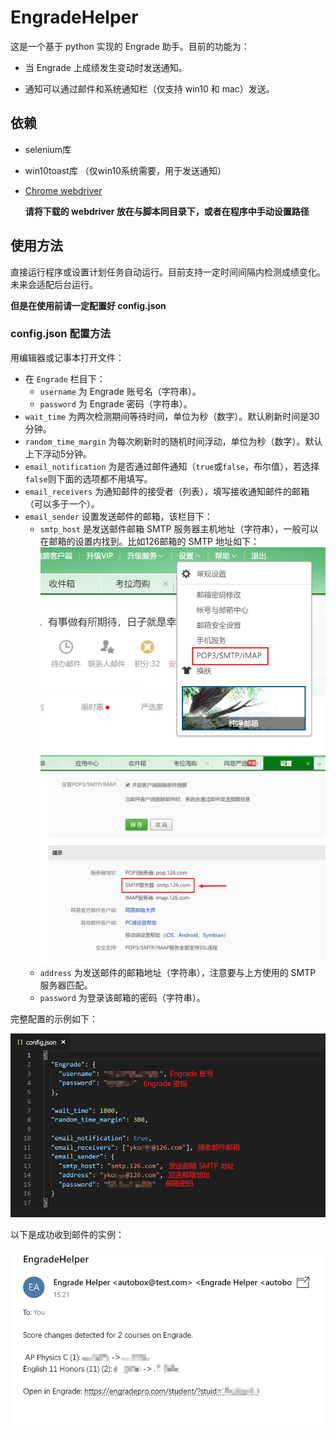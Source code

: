 # EngradeHelper

这是一个基于 python 实现的 Engrade 助手。目前的功能为：

- 当 Engrade 上成绩发生变动时发送通知。

- 通知可以通过邮件和系统通知栏（仅支持 win10 和 mac）发送。

  

## 依赖

+ selenium库

+ win10toast库 （仅win10系统需要，用于发送通知）

+ [Chrome webdriver](http://chromedriver.chromium.org/downloads)

  **请将下载的 webdriver 放在与脚本同目录下，或者在程序中手动设置路径**



## 使用方法

直接运行程序或设置计划任务自动运行。目前支持一定时间间隔内检测成绩变化。未来会适配后台运行。

**但是在使用前请一定配置好 config.json**



### config.json 配置方法

用编辑器或记事本打开文件：

+ 在 ```Engrade``` 栏目下：
  + ```username``` 为 Engrade 账号名（字符串）。
  + ```password``` 为 Engrade 密码（字符串）。
+ ```wait_time``` 为两次检测期间等待时间，单位为秒（数字）。默认刷新时间是30分钟。
+ ```random_time_margin``` 为每次刷新时的随机时间浮动，单位为秒（数字）。默认上下浮动5分钟。
+ ```email_notification``` 为是否通过邮件通知（```true```或```false```，布尔值），若选择```false```则下面的选项都不用填写。
+ ```email_receivers``` 为通知邮件的接受者（列表），填写接收通知邮件的邮箱（可以多于一个）。
+ ```email_sender``` 设置发送邮件的邮箱，该栏目下：
  + ```smtp_host``` 是发送邮件邮箱 SMTP 服务器主机地址（字符串），一般可以在邮箱的设置内找到。比如126邮箱的 SMTP 地址如下：![1547789438980](assets/1547789438980.png)![1547789499323](assets/1547789499323.png)
  + ```address``` 为发送邮件的邮箱地址（字符串），注意要与上方使用的 SMTP 服务器匹配。
  + ```password``` 为登录该邮箱的密码（字符串）。

完整配置的示例如下：

![1547790016707](assets/1547790016707.png)



以下是成功收到邮件的实例：

![1547796621464](assets/1547796621464.png)
